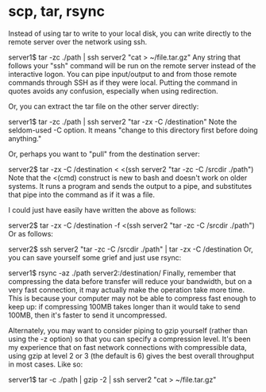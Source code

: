 # scp, tar, rsync

Instead of using tar to write to your local disk, you can write directly to the remote server over the network using ssh.

server1$ tar -zc ./path | ssh server2 "cat > ~/file.tar.gz"
Any string that follows your "ssh" command will be run on the remote server instead of the interactive logon. You can pipe input/output to and from those remote commands through SSH as if they were local. Putting the command in quotes avoids any confusion, especially when using redirection.

Or, you can extract the tar file on the other server directly:

server1$ tar -zc ./path | ssh server2 "tar -zx -C /destination"
Note the seldom-used -C option. It means "change to this directory first before doing anything."

Or, perhaps you want to "pull" from the destination server:

server2$ tar -zx -C /destination < <(ssh server2 "tar -zc -C /srcdir ./path")
Note that the <(cmd) construct is new to bash and doesn't work on older systems. It runs a program and sends the output to a pipe, and substitutes that pipe into the command as if it was a file.

I could just have easily have written the above as follows:

server2$ tar -zx -C /destination -f <(ssh server2 "tar -zc -C /srcdir ./path")
Or as follows:

server2$ ssh server2 "tar -zc -C /srcdir ./path" | tar -zx -C /destination
Or, you can save yourself some grief and just use rsync:

server1$ rsync -az ./path server2:/destination/
Finally, remember that compressing the data before transfer will reduce your bandwidth, but on a very fast connection, it may actually make the operation take more time. This is because your computer may not be able to compress fast enough to keep up: if compressing 100MB takes longer than it would take to send 100MB, then it's faster to send it uncompressed.

Alternately, you may want to consider piping to gzip yourself (rather than using the -z option) so that you can specify a compression level. It's been my experience that on fast network connections with compressible data, using gzip at level 2 or 3 (the default is 6) gives the best overall throughput in most cases. Like so:

server1$ tar -c ./path | gzip -2 | ssh server2 "cat > ~/file.tar.gz"

